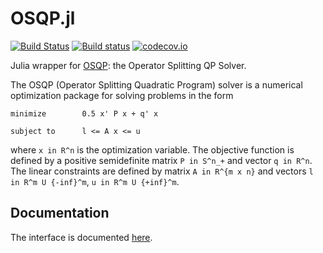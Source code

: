 # OSQP.jl
[![Build Status](https://travis-ci.org/bstellato/OSQP.jl.svg?branch=master)](https://travis-ci.org/bstellato/OSQP.jl)
[![Build status](https://ci.appveyor.com/api/projects/status/16nqntfmka3e1k32/branch/master?svg=true)](https://ci.appveyor.com/project/bstellato/osqp-jl/branch/master)
[![codecov.io](http://codecov.io/github/bstellato/OSQP.jl/coverage.svg?branch=master)](http://codecov.io/github/bstellato/OSQP.jl?branch=master)

Julia wrapper for [OSQP](http://osqp.readthedocs.io/): the Operator Splitting QP Solver.

The OSQP (Operator Splitting Quadratic Program) solver is a numerical optimization package for solving problems in the form
```
minimize        0.5 x' P x + q' x

subject to      l <= A x <= u
```

where `x in R^n` is the optimization variable. The objective function is defined by a positive semidefinite matrix `P in S^n_+` and vector `q in R^n`. The linear constraints are defined by matrix `A in R^{m x n}` and vectors `l in R^m U {-inf}^m`, `u in R^m U {+inf}^m`.


## Documentation
The interface is documented [here](http://osqp.readthedocs.io/).

